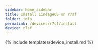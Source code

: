 ```yaml
---
sidebar: home_sidebar
title: Install LineageOS on r7sf
folder: info
permalink: /devices/r7sf/install
device: r7sf
---
```

{% include templates/device_install.md %}
